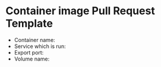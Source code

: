 # Container image Pull Request Template

* Container name:
* Service which is run:
* Export port:
* Volume name: